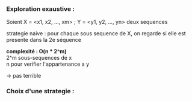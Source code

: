 ### Exploration exaustive :
Soient X = <x1, x2, ..., xm> ; Y = <y1, y2, ..., yn> deux sequences

strategie naive : pour chaque sous sequence de X, on regarde si elle est presente dans la 2e séquence

**complexité : O(n * 2^m)** \
2^m sous-sequences de x \
n pour verifier l'appartenance a y

-> pas terrible

### Choix d'une strategie :
